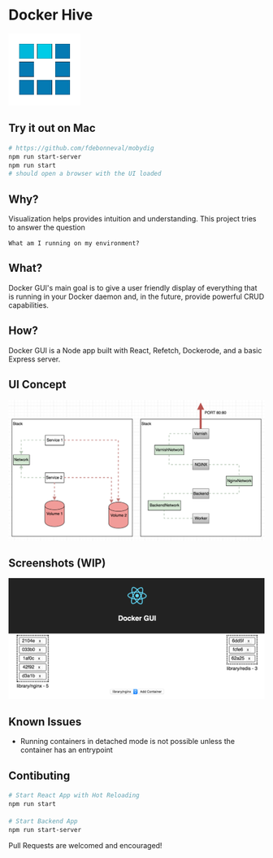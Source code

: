 # Docker Hive

![Screenshot](public/images/squares.gif)

## Try it out on Mac
```bash
# https://github.com/fdebonneval/mobydig
npm run start-server
npm run start
# should open a browser with the UI loaded
```

## Why? 
Visualization helps provides intuition and understanding. This project tries to answer the question

    What am I running on my environment?

## What? 
Docker GUI's main goal is to give a user friendly display of everything that is running in your Docker daemon and, in the future, provide powerful CRUD capabilities. 

## How?
Docker GUI is a Node app built with React, Refetch, Dockerode, and a basic Express server.

## UI Concept

![Concept](public/images/ComponentConcept.png)

## Screenshots (WIP)

![Screenshot](public/images/ScreenShot2016-08-13-10.53.33AM.png)


## Known Issues

* Running containers in detached mode is not possible unless the container has an entrypoint

## Contibuting

```bash
# Start React App with Hot Reloading
npm run start

# Start Backend App
npm run start-server
```

Pull Requests are welcomed and encouraged!